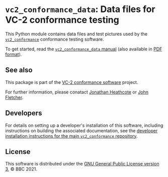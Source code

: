 `vc2_conformance_data`: Data files for VC-2 conformance testing
===============================================================

This Python module contains data files and test pictures used by the
[`vc2_conformance`](https://github.com/bbc/vc2-conformance-software)
conformance testing software.

To get started, read the [`vc2_conformance_data`
manual](https://bbc.github.io/vc2_conformance_data/) (also available in [PDF
format](https://bbc.github.io/vc2_conformance_data/vc2_conformance_data_manual.pdf)).


See also
--------

This package is part of the [VC-2 conformance
software](https://github.com/bbc/vc2_conformance) project.

For further information, please conatact [Jonathan
Heathcote](mailto:jonathan.heathcote@bbc.co.uk) or [John
Fletcher](mailto:john.fletcher@bbc.co.uk).


Developers
----------

For details on setting up a developer's installation of this software,
including instructions on building the associated documentation, see the
[developer installation instructions for the main `vc2_conformance`
repository](https://github.com/bbc/vc2_conformance).


License
-------

This software is distributed under the [GNU General Public License version
3](./LICENSE.txt), &copy; BBC 2021.
